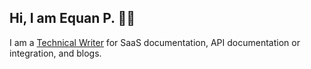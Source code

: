 ## Hi, I am Equan P. 👋🏼 

I am a [Technical Writer](https://technicalwrit.ing) for SaaS documentation, API documentation or integration, and blogs.





